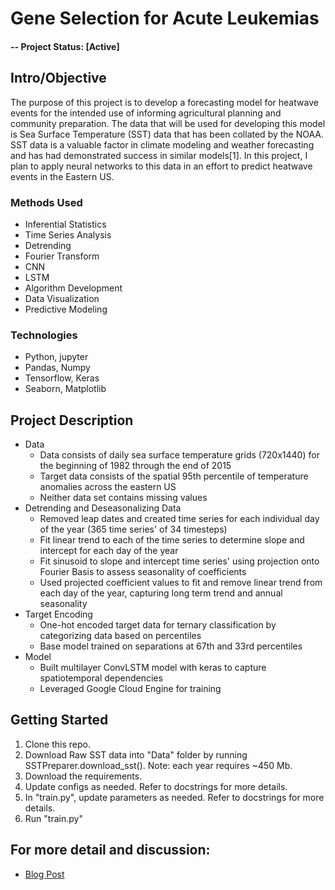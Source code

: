 # Gene Selection for Acute Leukemias

#### -- Project Status: [Active]

## Intro/Objective
The purpose of this project is to develop a forecasting model for heatwave events for the intended use of informing agricultural planning and community preparation. The data that will be used for developing this model is Sea Surface Temperature (SST) data that has been collated by the NOAA. SST data is a valuable factor in climate modeling and weather forecasting and has had demonstrated success in similar models[1]. In this project, I plan to apply neural networks to this data in an effort to predict heatwave events in the Eastern US.

### Methods Used
* Inferential Statistics
* Time Series Analysis
* Detrending
* Fourier Transform
* CNN
* LSTM
* Algorithm Development
* Data Visualization
* Predictive Modeling

### Technologies
* Python, jupyter
* Pandas, Numpy
* Tensorflow, Keras
* Seaborn, Matplotlib

## Project Description
* Data  
   * Data consists of daily sea surface temperature grids (720x1440) for the beginning of 1982 through the end of 2015
   * Target data consists of the spatial 95th percentile of temperature anomalies across the eastern US
   * Neither data set contains missing values
* Detrending and Deseasonalizing Data
   * Removed leap dates and created time series for each individual day of the year (365 time series' of 34 timesteps)
   * Fit linear trend to each of the time series to determine slope and intercept for each day of the year
   * Fit sinusoid to slope and intercept time series' using projection onto Fourier Basis to assess seasonality of coefficients
   * Used projected coefficient values to fit and remove linear trend from each day of the year, capturing long term trend and annual seasonality
* Target Encoding
   * One-hot encoded target data for ternary classification by categorizing data based on percentiles
   * Base model trained on separations at 67th and 33rd percentiles
* Model
   * Built multilayer ConvLSTM model with keras to capture spatiotemporal dependencies
   * Leveraged Google Cloud Engine for training

## Getting Started

1. Clone this repo.
2. Download Raw SST data into "Data" folder by running SSTPreparer.download_sst(). Note: each year requires ~450 Mb.    
3. Download the requirements.
4. Update configs as needed. Refer to docstrings for more details.
5. In "train.py", update parameters as needed. Refer to docstrings for more details.
6. Run "train.py"

## For more detail and discussion:
* [Blog Post](https://pjourgensen.github.io/longlead_pred.html)

